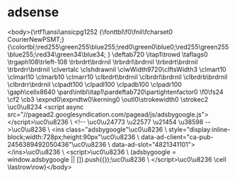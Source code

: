 adsense
=======

&lt;body>{\rtf1\ansi\ansicpg1252 {\fonttbl\f0\fnil\fcharset0 CourierNewPSMT;} {\colortbl;\red255\green255\blue255;\red0\green0\blue0;\red255\green255\blue255;\red34\green34\blue34; } \deftab720  \itap1\trowd \taflags0 \trgaph108\trleft-108 \trbrdrt\brdrnil \trbrdrl\brdrnil \trbrdrt\brdrnil \trbrdrr\brdrnil  \clvertalc \clshdrawnil \clwWidth9720\clftsWidth3 \clmart10 \clmarl10 \clmarb10 \clmarr10 \clbrdrt\brdrnil \clbrdrl\brdrnil \clbrdrb\brdrnil \clbrdrr\brdrnil \clpadt100 \clpadl100 \clpadb100 \clpadr100 \gaph\cellx8640 \pard\intbl\itap1\pardeftab720\partightenfactor0  \f0\fs24 \cf2 \cb3 \expnd0\expndtw0\kerning0 \outl0\strokewidth0 \strokec2 \uc0\u8234 &lt;script async src="//pagead2.googlesyndication.com/pagead/js/adsbygoogle.js">&lt;/script>\uc0\u8236 \ &lt;!-- \uc0\u24773 \u22577 \u21454 \u38598  -->\uc0\u8236 \ &lt;ins class="adsbygoogle"\uc0\u8236 \      style="display:inline-block;width:728px;height:90px"\uc0\u8236 \      data-ad-client="ca-pub-2456389492050436"\uc0\u8236 \      data-ad-slot="4821341101">&lt;/ins>\uc0\u8236 \ &lt;script>\uc0\u8236 \ (adsbygoogle = window.adsbygoogle || []).push(\{\});\uc0\u8236 \ &lt;/script>\uc0\u8236 \cell \lastrow\row}&lt;/body>
